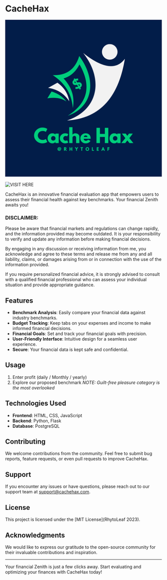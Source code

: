 # CacheHax

![CacheHax Logo](./images/cache-hax-logo.png)

![VISIT HERE](https://rhytoleaf.github.io/CacheHax/)

CacheHax is an innovative financial evaluation app that empowers users to assess their financial health against key benchmarks. Your financial Zenith awaits you!

### DISCLAIMER: 

Please be aware that financial markets and regulations can change rapidly, and the information provided may become outdated. It is your responsibility to verify and update any information before making financial decisions.

By engaging in any discussion or receiving information from me, you acknowledge and agree to these terms and release me from any and all liability, claims, or damages arising from or in connection with the use of the information provided.

If you require personalized financial advice, it is strongly advised to consult with a qualified financial professional who can assess your individual situation and provide appropriate guidance.

## Features

- **Benchmark Analysis**: Easily compare your financial data against industry benchmarks.
- **Budget Tracking**: Keep tabs on your expenses and income to make informed financial decisions.
- **Financial Goals**: Set and track your financial goals with precision.
- **User-Friendly Interface**: Intuitive design for a seamless user experience.
- **Secure**: Your financial data is kept safe and confidential.


## Usage

1. Enter profit (daily / Monthly / yearly)
2. Explore our proposed benchmark
*NOTE: Guilt-free pleasure category is the most overlooked*

## Technologies Used

- **Frontend**: HTML, CSS, JavaScript
- **Backend**: Python, Flask
- **Database**: PostgreSQL

## Contributing

We welcome contributions from the community. Feel free to submit bug reports, feature requests, or even pull requests to improve CacheHax.

## Support

If you encounter any issues or have questions, please reach out to our support team at support@cachehax.com.

## License

This project is licensed under the [MIT License](RhytoLeaf 2023).

## Acknowledgments

We would like to express our gratitude to the open-source community for their invaluable contributions and inspiration.

---

Your financial Zenith is just a few clicks away. Start evaluating and optimizing your finances with CacheHax today!